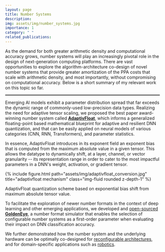 ```yaml
---
layout: page
title: Number Systems
description: 
img: assets/img/number_systems.jpg
importance: 1
category: " "
related_publications: 
---
```


As the demand for both greater arithmetic density and computational accuracy grows, number systems will play an increasingly pivotal role in the design of next-generation computing platforms. There are vast opportunities to explore the algorithm-architecture co-design of novel number systems that provide greater amortization of the PPA costs that scale with arithmetic density, and most importantly, without compromising on computational accuracy. Below is a short summary of my relevant work on this topic so far.

<hr style="border:0.75px solid gray">

Emerging AI models exhibit a parameter distribution spread that far exceeds the dynamic range of commonly-used low-precision data types. Realizing the need for adaptive tensor scaling, we proposed the best paper award-winning number system called [__AdaptivFloat__](http://127.0.0.1:4000/assets/pdf/Tambe_dac_2020_paper.pdf), which informs a generalized floating-point based mathematical blueprint for adaptive and resilient DNN quantization, and that can be easily applied on neural models of various categories (CNN, RNN, Transformers), and parameter statistics. 

In essence, AdaptivFloat introduces in its exponent field an exponent bias that is computed from the maximum absolute value in a given tensor. This allows the datatype to dynamically shift, at a layer, channel, or vector granularity -- its representation range in order to cater to the most impactful parameters in a DNN's weight, activation, or gradient tensor. 

<div class="row">
    <div class="col-sm mt-3 mt-md-0">
        {% include figure.html path="assets/img/adaptivfloat_conversion.jpg" title="adaptivfloat mechanism" class="img-fluid rounded z-depth-1" %}
        <p class="caption">AdaptivFloat quantization scheme based on exponential bias shift from maximum absolute tensor value.</p>
    </div>
</div>

To facilitate the exploration of newer number formats in the context of deep learning and other emerging applications, we developed and [open-sourced](https://github.com/ma3mool/goldeneye) [__GoldenEye__](https://ma3mool.github.io/files/22-DSN-goldeneye.pdf), a number format simulator that enables the selection of configurable number systems as a first-order parameter when evaluating their impact on DNN classification accuracy. 

We further demonstrated how the number system and the underlying hardware can be optimally co-designed for [reconfigurable architectures](https://dl.acm.org/doi/10.1145/3524059.3532359), and for domain-specific applications such as [robotics](https://ras.papercept.net/conferences/conferences/IROS23/program/IROS23_ContentListWeb_2.html). 
